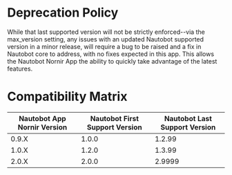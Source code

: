 # Deprecation Policy

While that last supported version will not be strictly enforced--via the max_version setting, any issues with an updated Nautobot supported version in a minor release, will require a bug to be raised and a fix in Nautobot core to address, with no fixes expected in this app. This allows the Nautobot Nornir App the ability to quickly take advantage of the latest features.

# Compatibility Matrix

| Nautobot App Nornir Version | Nautobot First Support Version | Nautobot Last Support Version |
| --------------------------- | ------------------------------ | ----------------------------- |
| 0.9.X                       | 1.0.0                          | 1.2.99                        |
| 1.0.X                       | 1.2.0                          | 1.3.99                        |
| 2.0.X                       | 2.0.0                          | 2.9999                        |
